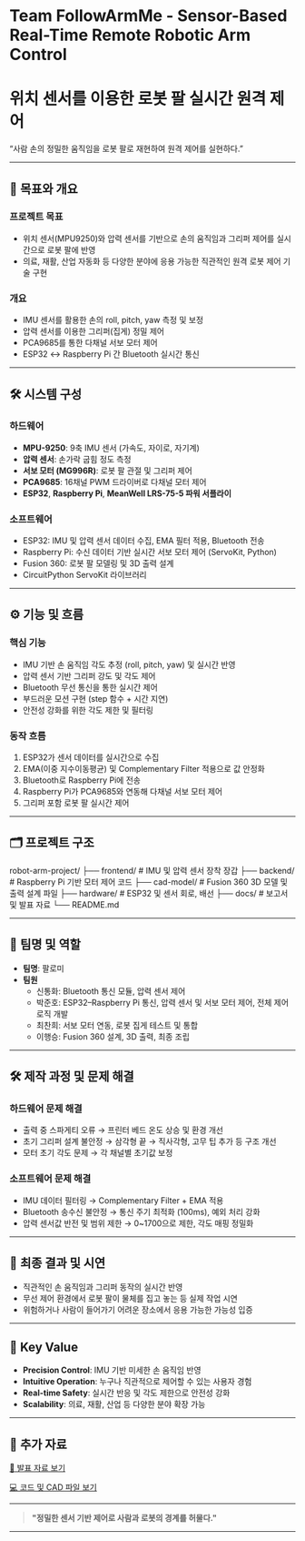 # Team FollowArmMe - Sensor-Based Real-Time Remote Robotic Arm Control

# 위치 센서를 이용한 로봇 팔 실시간 원격 제어
“사람 손의 정밀한 움직임을 로봇 팔로 재현하여 원격 제어를 실현하다.”

---

## 🎯 목표와 개요

### 프로젝트 목표
- 위치 센서(MPU9250)와 압력 센서를 기반으로 손의 움직임과 그리퍼 제어를 실시간으로 로봇 팔에 반영
- 의료, 재활, 산업 자동화 등 다양한 분야에 응용 가능한 직관적인 원격 로봇 제어 기술 구현

### 개요
- IMU 센서를 활용한 손의 roll, pitch, yaw 측정 및 보정
- 압력 센서를 이용한 그리퍼(집게) 정밀 제어
- PCA9685를 통한 다채널 서보 모터 제어
- ESP32 ↔ Raspberry Pi 간 Bluetooth 실시간 통신

---

## 🛠 시스템 구성

### 하드웨어
- **MPU-9250**: 9축 IMU 센서 (가속도, 자이로, 자기계)
- **압력 센서**: 손가락 굽힘 정도 측정
- **서보 모터 (MG996R)**: 로봇 팔 관절 및 그리퍼 제어
- **PCA9685**: 16채널 PWM 드라이버로 다채널 모터 제어
- **ESP32**, **Raspberry Pi**, **MeanWell LRS-75-5 파워 서플라이**

### 소프트웨어
- ESP32: IMU 및 압력 센서 데이터 수집, EMA 필터 적용, Bluetooth 전송
- Raspberry Pi: 수신 데이터 기반 실시간 서보 모터 제어 (ServoKit, Python)
- Fusion 360: 로봇 팔 모델링 및 3D 출력 설계
- CircuitPython ServoKit 라이브러리

---

## ⚙️ 기능 및 흐름

### 핵심 기능
- IMU 기반 손 움직임 각도 추정 (roll, pitch, yaw) 및 실시간 반영
- 압력 센서 기반 그리퍼 강도 및 각도 제어
- Bluetooth 무선 통신을 통한 실시간 제어
- 부드러운 모션 구현 (step 함수 + 시간 지연)
- 안전성 강화를 위한 각도 제한 및 필터링

### 동작 흐름
1. ESP32가 센서 데이터를 실시간으로 수집
2. EMA(이중 지수이동평균) 및 Complementary Filter 적용으로 값 안정화
3. Bluetooth로 Raspberry Pi에 전송
4. Raspberry Pi가 PCA9685와 연동해 다채널 서보 모터 제어
5. 그리퍼 포함 로봇 팔 실시간 제어

---

## 🗂 프로젝트 구조
robot-arm-project/
├── frontend/ # IMU 및 압력 센서 장착 장갑
├── backend/ # Raspberry Pi 기반 모터 제어 코드
├── cad-model/ # Fusion 360 3D 모델 및 출력 설계 파일
├── hardware/ # ESP32 및 센서 회로, 배선
├── docs/ # 보고서 및 발표 자료
└── README.md

---

## 👥 팀명 및 역할
- **팀명**: 팔로미
- **팀원**
  - 신통화: Bluetooth 통신 모듈, 압력 센서 제어
  - 박준호: ESP32–Raspberry Pi 통신, 압력 센서 및 서보 모터 제어, 전체 제어 로직 개발
  - 최찬희: 서보 모터 연동, 로봇 집게 테스트 및 통합
  - 이행승: Fusion 360 설계, 3D 출력, 최종 조립

---

## 🛠 제작 과정 및 문제 해결

### 하드웨어 문제 해결
- 출력 중 스파게티 오류 → 프린터 베드 온도 상승 및 환경 개선
- 초기 그리퍼 설계 불안정 → 삼각형 끝 → 직사각형, 고무 팁 추가 등 구조 개선
- 모터 초기 각도 문제 → 각 채널별 초기값 보정

### 소프트웨어 문제 해결
- IMU 데이터 필터링 → Complementary Filter + EMA 적용
- Bluetooth 송수신 불안정 → 통신 주기 최적화 (100ms), 예외 처리 강화
- 압력 센서값 반전 및 범위 제한 → 0~1700으로 제한, 각도 매핑 정밀화

---

## 🎥 최종 결과 및 시연

- 직관적인 손 움직임과 그리퍼 동작의 실시간 반영
- 무선 제어 환경에서 로봇 팔이 물체를 집고 놓는 등 실제 작업 시연
- 위험하거나 사람이 들어가기 어려운 장소에서 응용 가능한 가능성 입증

---

## 💎 Key Value
- **Precision Control**: IMU 기반 미세한 손 움직임 반영
- **Intuitive Operation**: 누구나 직관적으로 제어할 수 있는 사용자 경험
- **Real-time Safety**: 실시간 반응 및 각도 제한으로 안전성 강화
- **Scalability**: 의료, 재활, 산업 등 다양한 분야 확장 가능

---

## 📄 추가 자료
[🔗 발표 자료 보기](https://your-presentation-link)

[💻 코드 및 CAD 파일 보기](https://your-repo-link)

---

> **"정밀한 센서 기반 제어로 사람과 로봇의 경계를 허물다."**

---
